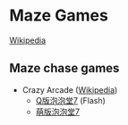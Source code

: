# Maze Games
[Wikipedia](https://en.wikipedia.org/wiki/List_of_maze_video_games)

## Maze chase games
- Crazy Arcade ([Wikipedia](https://en.wikipedia.org/wiki/Crazy_Arcade))
  - [Q版泡泡堂7](https://www.4399.com/flash/133630_4.htm) (Flash)
  - [萌版泡泡堂7](https://www.4399.com/flash/196855_2.htm)